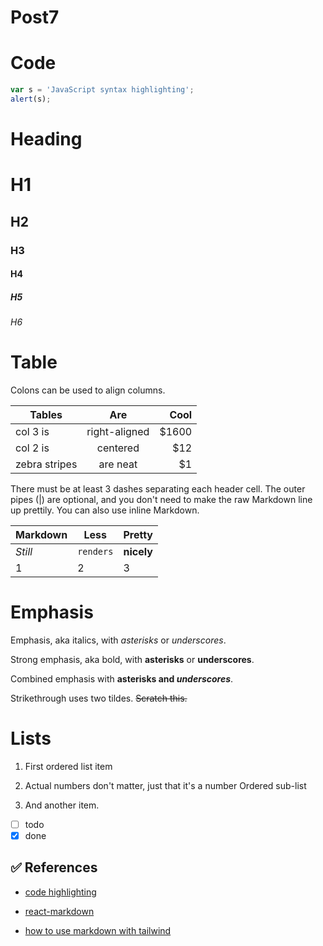 # Post7

# Code

```javascript
var s = 'JavaScript syntax highlighting';
alert(s);
```

# Heading

# H1

## H2

### H3

#### H4

##### H5

###### H6

# Table

Colons can be used to align columns.

| Tables        |      Are      |  Cool |
| ------------- | :-----------: | ----: |
| col 3 is      | right-aligned | $1600 |
| col 2 is      |   centered    |   $12 |
| zebra stripes |   are neat    |    $1 |

There must be at least 3 dashes separating each header cell.
The outer pipes (|) are optional, and you don't need to make the
raw Markdown line up prettily. You can also use inline Markdown.

| Markdown | Less      | Pretty     |
| -------- | --------- | ---------- |
| _Still_  | `renders` | **nicely** |
| 1        | 2         | 3          |

# Emphasis

Emphasis, aka italics, with _asterisks_ or _underscores_.

Strong emphasis, aka bold, with **asterisks** or **underscores**.

Combined emphasis with **asterisks and _underscores_**.

Strikethrough uses two tildes. ~~Scratch this.~~

# Lists

1. First ordered list item

2. Actual numbers don't matter, just that it's a number
   Ordered sub-list
3. And another item.

- [ ] todo
- [x] done

## ✅ References

- [code highlighting](https://amirardalan.com/blog/syntax-highlight-code-in-markdown)

- [react-markdown](https://www.npmjs.com/package/react-markdown)
- [how to use markdown with tailwind](https://stackoverflow.com/questions/74607419/react-markdown-don%c2%b4t-render-markdown/74607475#74607475)
